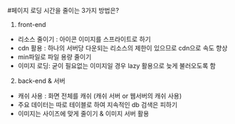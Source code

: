#페이지 로딩 시간을 줄이는 3가지 방법은?

1. front-end
- 리소스 줄이기 : 아이콘 이미지를 스프라이트로 하기 
- cdn 활용 : 하나의 서버당 다운되는 리소스의 제한이 있으므로 cdn으로 속도 향상
- min파일로 파일 용량 줄이기
- 이미지 로딩: 굳이 필요없는 이미지일 경우 lazy 활용으로 늦게 불러오도록 함


2. back-end & 서버
- 캐쉬 사용 : 화면 전체를 캐쉬 (캐쉬 서버 or 웹서버의 캐쉬 사용)
- 주요 데이터는 따로 테이블로 하여 지속적인 db 검색은 피하기
- 이미지는 사이즈에 맞게 줄이기 & 이미지 서버 활용
